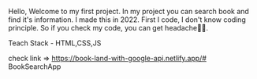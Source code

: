 Hello, Welcome to my first project. In my project you can search book and find it's information. I made this in 2022. First I code, I don't know coding principle. So if you check my code, you can get headache😵‍💫.

Teach Stack - HTML,CSS,JS

check link => https://book-land-with-google-api.netlify.app/# BookSearchApp
